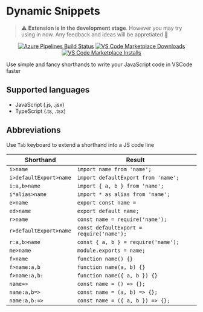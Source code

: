 # Dynamic Snippets
> :warning: **Extension is in the development stage**. However you may try using in now. Any feedback and ideas will be appretiated :grimacing:
<p align="center">
  <a href="https://dev.azure.com/loonskai/dynamic-snippets/_build/latest?definitionId=2&branchName=master">
    <img alt="Azure Pipelines Build Status" src="https://dev.azure.com/loonskai/dynamic-snippets/_apis/build/status/loonskai.dynamic-snippets?branchName=master"></a>
    <a href="https://marketplace.visualstudio.com/items?itemName=loonskai.dynamic-snippets">
    <img alt="VS Code Marketplace Downloads" src="https://img.shields.io/visual-studio-marketplace/d/loonskai.dynamic-snippets"></a>
    <a href="https://marketplace.visualstudio.com/items?itemName=loonskai.dynamic-snippets">
    <img alt="VS Code Marketplace Installs" src="https://img.shields.io/visual-studio-marketplace/i/loonskai.dynamic-snippets"></a>
</p>

Use simple and fancy shorthands to write your JavaScript code in VSCode faster

## Supported languages
- JavaScript (.js, .jsx)
- TypeScript (.ts, .tsx)

## Abbreviations
Use `Tab` keyboard to extend a shorthand into a JS code line

|Shorthand|Result|
|---|---|
|`i>name`|`import name from 'name';`|
|`i>defaultExport>name`|`import defaultExport from 'name';`|
|`i:a,b>name`|`import { a, b } from 'name';`|
|`i*alias>name`|`import * as alias from 'name';`|
|`e>name`|`export const name = `|
|`ed>name`|`export default name;`|
|`r>name`|`const name = require('name');`|
|`r>defaultExport>name`|`const defaultExport = require('name');`|
|`r:a,b>name`|`const { a, b } = require('name');`|
|`me>name`|`module.exports = name;`|
|`f>name`|`function name() {}`|
|`f>name:a,b`|`function name(a, b) {}`|
|`f>name:a,b:`|`function name({ a, b }) {}`|
|`name=>`|`const name = () => {};`|
|`name:a,b=>`|`const name = (a, b) => {};`|
|`name:a,b:=>`|`const name = ({ a, b }) => {};`|
